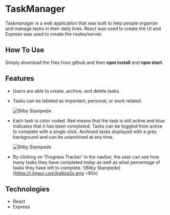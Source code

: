 
# TaskManager

Taskmanager is a web application that was built to help people organize and manage tasks in their daily lives. React was used to create the UI and Express was used to create the routes/server. 
  
## How To Use 

Simply download the files from github and then **npm install** and **npm start**.


## Features 
  * Users are able to create, archive, and delete tasks. 
    
  * Tasks can be labeled as important, personal, or work related.
  
       ![Bilby Stampede](https://i.imgur.com/CvF8wrH.gif)
  
  * Each task is color coded. Red means that the task is still active and blue indicates that it has been completed. Tasks can     be toggled from active to complete with a single click. Archived tasks displayed with a grey background and can be             unarchived at any time. 
 
       ![Bilby Stampede](https://i.imgur.com/KcmsTW4.gif)
    
  * By clicking on 'Progress Tracker' in the navbar, the user can see how many tasks they have completed today as well as what     percentage of tasks they have left to complete. 
       ![Bilby Stampede](https://i.imgur.com/ka8og2x.png =80x)
  
 
## Technologies 
  * React 
  * Express 
